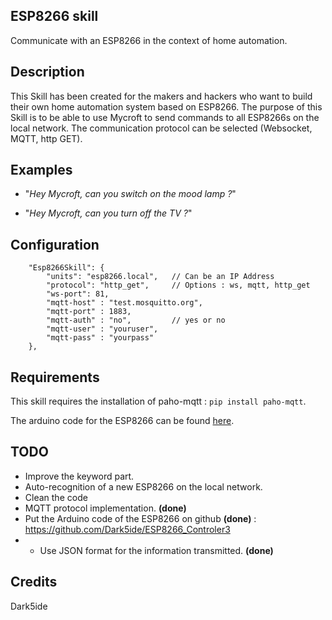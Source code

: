 ## ESP8266 skill
Communicate with an ESP8266 in the context of home automation.

## Description 
This Skill has been created for the makers and hackers who want to build their own home automation system based on ESP8266. The purpose of this Skill is to be able to use Mycroft to send commands to all ESP8266s on the local network. The communication protocol can be selected (Websocket, MQTT, http GET).

## Examples 
* "_Hey Mycroft, can you switch on the mood lamp ?_"

* "_Hey Mycroft, can you turn off the TV ?_"

## Configuration


```
    "Esp8266Skill": {
        "units": "esp8266.local",   // Can be an IP Address
        "protocol": "http_get",     // Options : ws, mqtt, http_get
        "ws-port": 81,
        "mqtt-host" : "test.mosquitto.org",
        "mqtt-port" : 1883,
        "mqtt-auth" : "no",         // yes or no
        "mqtt-user" : "youruser",
        "mqtt-pass" : "yourpass"
    },
```

## Requirements

This skill requires the installation of paho-mqtt : `pip install paho-mqtt`.

The arduino code for the ESP8266 can be found [here](https://github.com/Dark5ide/ESP8266_Controller). 

## TODO

* Improve the keyword part.
* Auto-recognition of a new ESP8266 on the local network.
* Clean the code
* MQTT protocol implementation. **(done)**
* Put the Arduino code of the ESP8266 on github **(done)** : https://github.com/Dark5ide/ESP8266_Controler3
* * Use JSON format for the information transmitted. **(done)**

## Credits

Dark5ide
